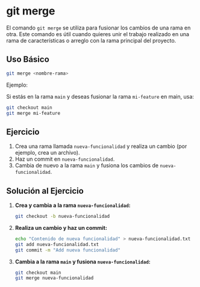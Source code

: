# git merge

El comando `git merge` se utiliza para fusionar los cambios de una rama en otra. Este comando es útil cuando quieres unir el trabajo realizado en una rama de características o arreglo con la rama principal del proyecto.

## Uso Básico

```bash
git merge <nombre-rama>
```

Ejemplo:

Si estás en la rama `main` y deseas fusionar la rama `mi-feature` en main, usa:

```bash
git checkout main
git merge mi-feature
```

## Ejercicio

1. Crea una rama llamada `nueva-funcionalidad` y realiza un cambio (por ejemplo, crea un archivo).
2. Haz un commit en `nueva-funcionalidad`.
3. Cambia de nuevo a la rama `main` y fusiona los cambios de `nueva-funcionalidad`.

## Solución al Ejercicio

1. **Crea y cambia a la rama `nueva-funcionalidad`:**

    ```bash
    git checkout -b nueva-funcionalidad
    ```

2. **Realiza un cambio y haz un commit:**

    ```bash
    echo "Contenido de nueva funcionalidad" > nueva-funcionalidad.txt
    git add nueva-funcionalidad.txt
    git commit -m "Add nueva funcionalidad"
    ```

3. **Cambia a la rama `main` y fusiona `nueva-funcionalidad`:**

    ```bash
    git checkout main
    git merge nueva-funcionalidad
    ```